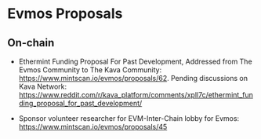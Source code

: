 # Evmos Proposals 


## On-chain

- Ethermint Funding Proposal For Past Development, Addressed from The Evmos Community to The Kava Community: https://www.mintscan.io/evmos/proposals/62. Pending discussions on Kava Network: https://www.reddit.com/r/kava_platform/comments/xpll7c/ethermint_funding_proposal_for_past_development/

- Sponsor volunteer researcher for EVM-Inter-Chain lobby for Evmos: https://www.mintscan.io/evmos/proposals/45
